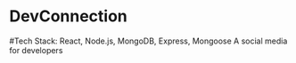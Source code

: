 # DevConnection

#Tech Stack: React, Node.js, MongoDB, Express, Mongoose
A social media for developers
